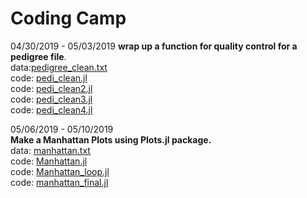 # Coding Camp

04/30/2019 - 05/03/2019 
**wrap up a function for quality control for a pedigree file**.  
data:[pedigree_clean.txt](https://github.com/zhaotianjing/coding_camp/blob/master/pedigree_clean.txt)  
code: [pedi_clean.jl](https://github.com/zhaotianjing/coding_camp/blob/master/pedi_clean.jl)  
code: [pedi_clean2.jl](https://github.com/zhaotianjing/coding_camp/blob/master/pedi_clean2.jl)  
code: [pedi_clean3.jl](https://github.com/zhaotianjing/coding_camp/blob/master/pedi_clean3.jl)   
code: [pedi_clean4.jl](https://github.com/zhaotianjing/coding_camp/blob/master/pedi_clean4.jl)  

05/06/2019 - 05/10/2019  
**Make a Manhattan Plots using Plots.jl package.**  
data: [manhattan.txt](https://github.com/zhaotianjing/coding_camp/blob/master/manhattan.txt)  
code: [Manhattan.jl](https://github.com/zhaotianjing/coding_camp/blob/master/Manhattan.jl)  
code: [Manhattan_loop.jl](https://github.com/zhaotianjing/coding_camp/blob/master/manhattan_loop.jl)  
code: [manhattan_final.jl](https://github.com/zhaotianjing/coding_camp/blob/master/manhattan_final.jl)  

